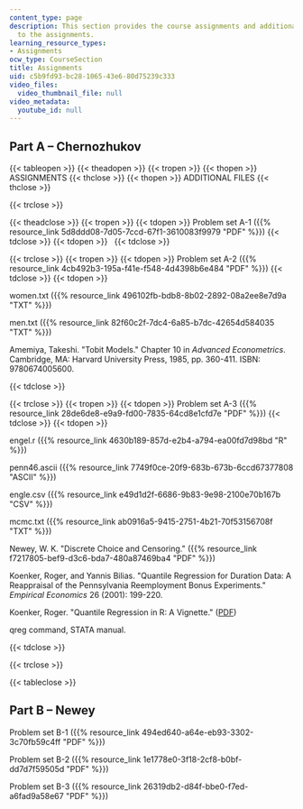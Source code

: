 ```yaml
---
content_type: page
description: This section provides the course assignments and additional files related
  to the assignments.
learning_resource_types:
- Assignments
ocw_type: CourseSection
title: Assignments
uid: c5b9fd93-bc28-1065-43e6-80d75239c333
video_files:
  video_thumbnail_file: null
video_metadata:
  youtube_id: null
---
```


Part A – Chernozhukov
---------------------

{{< tableopen >}}
{{< theadopen >}}
{{< tropen >}}
{{< thopen >}}
ASSIGNMENTS
{{< thclose >}}
{{< thopen >}}
ADDITIONAL FILES
{{< thclose >}}

{{< trclose >}}

{{< theadclose >}}
{{< tropen >}}
{{< tdopen >}}
Problem set A-1 ({{% resource_link 5d8ddd08-7d05-7ccd-67f1-3610083f9979 "PDF" %}})
{{< tdclose >}}
{{< tdopen >}}
 
{{< tdclose >}}

{{< trclose >}}
{{< tropen >}}
{{< tdopen >}}
Problem set A-2 ({{% resource_link 4cb492b3-195a-f41e-f548-4d4398b6e484 "PDF" %}})
{{< tdclose >}}
{{< tdopen >}}


women.txt ({{% resource_link 496102fb-bdb8-8b02-2892-08a2ee8e7d9a "TXT" %}})

men.txt ({{% resource_link 82f60c2f-7dc4-6a85-b7dc-42654d584035 "TXT" %}})

Amemiya, Takeshi. "Tobit Models." Chapter 10 in _Advanced Econometrics_. Cambridge, MA: Harvard University Press, 1985, pp. 360-411. ISBN: 9780674005600.


{{< tdclose >}}

{{< trclose >}}
{{< tropen >}}
{{< tdopen >}}
Problem set A-3 ({{% resource_link 28de6de8-e9a9-fd00-7835-64cd8e1cfd7e "PDF" %}})
{{< tdclose >}}
{{< tdopen >}}


engel.r ({{% resource_link 4630b189-857d-e2b4-a794-ea00fd7d98bd "R" %}})

penn46.ascii ({{% resource_link 7749f0ce-20f9-683b-673b-6ccd67377808 "ASCII" %}})

engle.csv ({{% resource_link e49d1d2f-6686-9b83-9e98-2100e70b167b "CSV" %}})

mcmc.txt ({{% resource_link ab0916a5-9415-2751-4b21-70f53156708f "TXT" %}})

Newey, W. K. "Discrete Choice and Censoring." ({{% resource_link f7217805-bef9-d3c6-bda7-480a87469ba4 "PDF" %}})

Koenker, Roger, and Yannis Bilias. "Quantile Regression for Duration Data: A Reappraisal of the Pennsylvania Reemployment Bonus Experiments." _Empirical Economics_ 26 (2001): 199-220.

Koenker, Roger. "Quantile Regression in R: A Vignette." ([PDF](http://www.econ.uiuc.edu/~roger/research/rq/vig.pdf))

qreg command, STATA manual.


{{< tdclose >}}

{{< trclose >}}

{{< tableclose >}}

Part B – Newey
--------------

Problem set B-1 ({{% resource_link 494ed640-a64e-eb93-3302-3c70fb59c4ff "PDF" %}})

Problem set B-2 ({{% resource_link 1e1778e0-3f18-2cf8-b0bf-dd7d7f59505d "PDF" %}})

Problem set B-3 ({{% resource_link 26319db2-d84f-bbe0-f7ed-a6fad9a58e67 "PDF" %}})